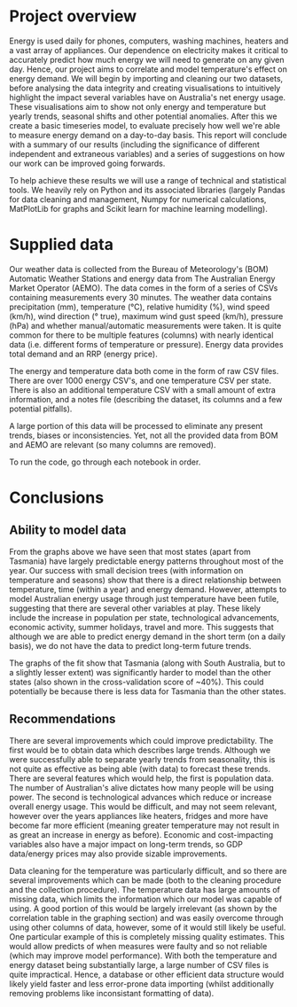 # Project overview
Energy is used daily for phones, computers, washing machines, heaters and a vast array of appliances.
Our dependence on electricity makes it critical to accurately predict how much energy we will need to generate on any given day.
Hence, our project aims to correlate and model temperature's effect on energy demand.
We will begin by importing and cleaning our two datasets, before analysing the data integrity and creating visualisations to intuitively highlight the impact several variables have on Australia's net energy usage.
These visualisations aim to show not only energy and temperature but yearly trends, seasonal shifts and other potential anomalies.
After this we create a basic timeseries model, to evaluate precisely how well we're able to measure energy demand on a day-to-day basis.
This report will conclude with a summary of our results (including the significance of different independent and extraneous variables) and a series of suggestions on how our work can be improved going forwards.

To help achieve these results we will use a range of technical and statistical tools.
We heavily rely on Python and its associated libraries (largely Pandas for data cleaning and management, Numpy for numerical calculations, MatPlotLib for graphs and Scikit learn for machine learning modelling).

# Supplied data
Our weather data is collected from the Bureau of Meteorology's (BOM) Automatic Weather Stations and energy data from The Australian Energy Market Operator (AEMO).
The data comes in the form of a series of CSVs containing measurements every 30 minutes.
The weather data contains precipitation (mm), temperature (°C), relative humidity (%), wind speed (km/h), wind direction (° true), maximum wind gust speed (km/h), pressure (hPa) and whether manual/automatic measurements were taken.
It is quite common for there to be multiple features (columns) with nearly identical data (i.e. different forms of temperature or pressure).
Energy data provides total demand and an RRP (energy price).

The energy and temperature data both come in the form of raw CSV files.
There are over 1000 energy CSV's, and one temperature CSV per state.
There is also an additional temperature CSV with a small amount of extra information, and a notes file (describing the dataset, its columns and a few potential pitfalls).

A large portion of this data will be processed to eliminate any present trends, biases or inconsistencies.
Yet, not all the provided data from BOM and AEMO are relevant (so many columns are removed).

To run the code, go through each notebook in order.

# Conclusions
## Ability to model data
From the graphs above we have seen that most states (apart from Tasmania) have largely predictable energy patterns throughout most of the year.
Our success with small decision trees (with information on temperature and seasons) show that there is a direct relationship between temperature, time (within a year) and energy demand.
However, attempts to model Australian energy usage through just temperature have been futile, suggesting that there are several other variables at play.
These likely include the increase in population per state, technological advancements, economic activity, summer holidays, travel and more.
This suggests that although we are able to predict energy demand in the short term (on a daily basis), we do not have the data to predict long-term future trends.

The graphs of the fit show that Tasmania (along with South Australia, but to a slightly lesser extent) was significantly harder to model than the other states (also shown in the cross-validation score of ~40%).
This could potentially be because there is less data for Tasmania than the other states.

## Recommendations
There are several improvements which could improve predictability.
The first would be to obtain data which describes large trends.
Although we were successfully able to separate yearly trends from seasonality, this is not quite as effective as being able (with data) to forecast these trends.
There are several features which would help, the first is population data.
The number of Australian's alive dictates how many people will be using power.
The second is technological advances which reduce or increase overall energy usage.
This would be difficult, and may not seem relevant, however over the years appliances like heaters, fridges and more have become far more efficient (meaning greater temperature may not result in as great an increase in energy as before).
Economic and cost-impacting variables also have a major impact on long-term trends, so GDP data/energy prices may also provide sizable improvements.

Data cleaning for the temperature was particularly difficult, and so there are several improvements which can be made (both to the cleaning procedure and the collection procedure).
The temperature data has large amounts of missing data, which limits the information which our model was capable of using.
A good portion of this would be largely irrelevant (as shown by the correlation table in the graphing section) and was easily overcome through using other columns of data, however, some of it would still likely be useful.
One particular example of this is completely missing quality estimates.
This would allow predicts of when measures were faulty and so not reliable (which may improve model performance).
With both the temperature and energy dataset being substantially large, a large number of CSV files is quite impractical.
Hence, a database or other efficient data structure would likely yield faster and less error-prone data importing (whilst additionally removing problems like inconsistant formatting of data).

